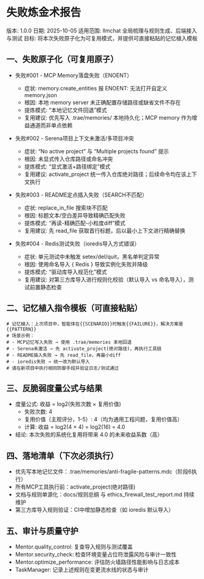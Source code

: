 # 失败炼金术报告
版本: 1.0.0
日期: 2025-10-05
适用范围: llmchat 全局梳理与规则生成、后端接入与测试
目标: 将本次失败原子化为可复用模式，并提供可直接粘贴的记忆植入模板

## 一、失败原子化（可复用原子）
- 失败#001 - MCP Memory落盘失败（ENOENT）
  - 症状: memory.create_entities 报 ENOENT: 无法打开自定义 memory.json
  - 根因: 本地 memory server 未正确配置存储路径或缺省文件不存在
  - 提炼模式: “本地记忆文件回退”模式
  - 复用建议: 优先写入 .trae/memories/ 本地持久化；MCP memory 作为增益通道而非单点依赖

- 失败#002 - Serena项目上下文未激活/多项目冲突
  - 症状: “No active project” 与 “Multiple projects found” 提示
  - 根因: 未显式传入仓库路径或命名冲突
  - 提炼模式: “显式激活+路径绑定”模式
  - 复用建议: activate_project 统一传入仓库绝对路径；后续命令均在该上下文执行

- 失败#003 - README定点插入失败（SEARCH不匹配）
  - 症状: replace_in_file 搜索块不匹配
  - 根因: 标题文本/空白差异导致精确匹配失败
  - 提炼模式: “再读-精确匹配-小粒度diff”模式
  - 复用建议: 先 read_file 获取首行标题，后以最小上下文进行精确替换

- 失败#004 - Redis测试失败（ioredis导入方式错误）
  - 症状: 单元测试中未触发 setex/del/quit，黑名单判定异常
  - 根因: 使用命名导入 { Redis } 导致实例化失败并降级
  - 提炼模式: “驱动库导入规范化”模式
  - 复用建议: 对第三方库导入进行规则化校验（默认导入 vs 命名导入），测试前置静态检查

## 二、记忆植入指令模板（可直接粘贴）
```
# 记忆植入：上次项目中，智能体在{{SCENARIO}}时触发{{FAILURE}}，解决方案是{{PATTERN}}
# 场景示例：
# - MCP记忆写入失败 → 使用 .trae/memories 本地回退
# - Serena未激活 → 先 activate_project(绝对路径)，再执行工具链
# - README插入失败 → 先 read_file，再最小diff
# - ioredis失败 → 统一改为默认导入
# 请在新项目中执行相同防御手段并验证日志/测试通过
```

## 三、反脆弱度量公式与结果
- 度量公式: 收益 = log2(失败次数 × 复用价值)
  - 失败次数: 4
  - 复用价值（主观评分，1-5）: 4（均为通用工程问题，复用价值高）
  - 计算: 收益 = log2(4 × 4) = log2(16) = 4.0
- 结论: 本次失败的系统化复用将带来 4.0 的未来收益系数（高）

## 四、落地清单（下次必须执行）
- 优先写本地记忆文件：.trae/memories/anti-fragile-patterns.mdc（阶段6执行）
- 所有MCP工具执行前：activate_project(绝对路径)
- 文档与规则单源化：docs/规则总纲 与 ethics_firewall_test_report.md 持续维护
- 第三方库导入规则验证：CI中增加静态检查（如 ioredis 默认导入）

## 五、审计与质量守护
- Mentor.quality_control: 复查导入规则与测试覆盖
- Mentor.security_check: 检查环境变量占位符泄露风险与审计一致性
- Mentor.optimize_performance: 评估防火墙路径性能影响与日志成本
- TaskManager: 记录上述规则在变更流水线的状态与审计